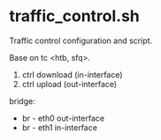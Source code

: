 traffic_control.sh
==================

Traffic control configuration and  script.

Base on tc <htb, sfq>.


1. ctrl download  (in-interface)
2. ctrl upload    (out-interface)


bridge:
* br - eth0 out-interface
* br - eth1 in-interface
